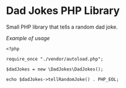 # Dad Jokes PHP Library
Small PHP library that tells a random dad joke.

_Example of usage_
```
<?php

require_once "./vendor/autoload.php";

$dadJokes = new \DadJokes\DadJokes();

echo $dadJokes->tellRandomJoke() . PHP_EOL;
```
